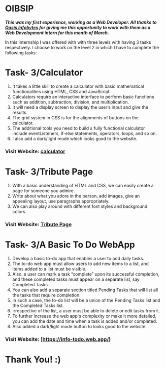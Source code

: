 # OIBSIP

***This was my first experience, working as a Web Developer. All thanks to [Oasis Infobytes](https://oasisinfobyte.com) for giving me this opportunity to work with them as a Web Development intern for this month of March.***

In this internship I was offered with with three levels with having 3 tasks respectively. I choose to work on the level 2 in which I have to complete the following tasks:

# Task- 3/Calculator
1. It takes a little skill to create a calculator with basic mathematical functionalities using  HTML, CSS and JavaScript. 
2. Calculators require an interactive interface to perform basic functions such as addition, subtraction, division, and multiplication. 
3. It will need a display screen to display the user’s input and give the results. 
4. The grid system in CSS is for the alignments of buttons on the calculator. 
5. The additional tools you need to build a fully functional calculator include eventListeners, if-else statements, operators, loops, and so on.
6. I also add a dark/light mode which looks good to the website.

### Visit Website: [calculator](https://info-calculator.web.app/)

# Task- 3/Tribute Page
1. With a basic understanding of HTML and CSS, we can easily create a page for someone you admire. 
2. Write about what you adore in the person, add images, give an appealing layout, use paragraphs appropriately. 
3. We can also play around with different font styles and background colors.

### Visit Website: [Tribute Page](https://tributetoratantata.web.app/)

# Task- 3/A Basic To Do WebApp
1. Develop a basic to-do app that enables a user to add daily tasks.
2. The to-do web app must allow users to add new items to a list, and items added to a list must be visible. 
3. Also, a user can mark a task “complete” upon its successful completion, and these completed tasks must appear on a separate list, say Completed Tasks.
4. You can also add a separate section titled Pending Tasks that will list all the tasks that require completion. 
5. In such a case, the to-do list will be a union of the Pending Tasks list and the Completed Tasks list. 
6. Irrespective of the list, a user must be able to delete or edit tasks from it.
7. To further increase the web app's complexity or make it more detailed, you can add the date and time when a task is added and/or completed.
8. Also added a dark/light mode button to looks good to the website.

### Visit Website: [https://info-todo.web.app/)


# Thank You! :)
